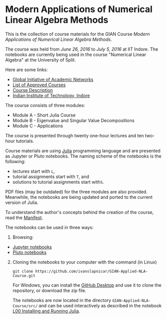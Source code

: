 # Modern Applications of Numerical Linear Algebra Methods

This is the collection of course materials for the GIAN Course
_Modern Applications of Numerical Linear Algebra Methods_.


The course was held from _June 26, 2016_ to _July 5, 2016_ at IIT Indore. The notebooks are currently being used in the course "Numerical Linear Algebra" at the University of Split.

Here are some links:
* [Global Initiative of Academic Networks](http://www.gian.iitkgp.ac.in/)
* [List of Approved Courses](http://www.gian.iitkgp.ac.in/ccourses/approvecourses2)
* [Course Description](BR1458109755Final_Modern_Applications_of_Numerical_Linear_Algebra_Methods.PDF)
* [Indian Institute of Technology, Indore](http://www.iiti.ac.in/)


The course consists of three modules:

* Module A - Short Julia Course
* Module B - Eigenvalue and Singular Value Decompositions
* Module C - Applications

The course is presented through twenty  one-hour lectures and ten two-hour tutorials.

Course materials are using [Julia](http://julialang.org/) programming language
and are presented as Jupyter or Pluto notebooks.
The naming scheme of the notebooks is the following:

* lectures start with `L`,
* tutorial assignments start with `T`, and
* solutions to tutorial assignments start with`S`.

PDF files (may be outdated) for the three modules are also provided. Meanwhile, the notebooks are being updated and ported to the current version of Julia.

To understand the author's concepts behind the creation of the course,
read the [Manifest](src/Manifest.md).

The notebooks can be used in three ways:

1. Browsing:
* [Jupyter notebooks](https://nbviewer.jupyter.org/github/ivanslapnicar/GIAN-Applied-NLA-Course/tree/master/src/)
* [Pluto notebooks](https://ivanslapnicar.github.io/GIAN-Applied-NLA-Course/)
2. Cloning the notebooks to your computer with the command (in Linux)

    `git clone https://github.com/ivanslapnicar/GIAN-Applied-NLA-Course.git`

    For Windows, you can install the [GitHub Desktop](https://desktop.github.com/)
    and use it to clone the repository, or download the zip file.

    The notebooks are now located in the directory `GIAN-Applied-NLA-Course/src/` and can
be used interactively as described in the notebook
[L00 Installing and Running Julia](https://ivanslapnicar.github.io/GIAN-Applied-NLA-Course/L00%20Installing%20and%20Running%20Julia.jl.html).
